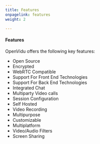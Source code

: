 ```yaml
---
title: Features
onpagelink: features
weight: 2

---
```


#### **Features**

OpenVidu offers the following key features:

- Open Source
- Encrypted
- WebRTC Compatible
- Support For Front End Technologies
- Support For Back End Technologies
- Integrated Chat
- Multiparty Video calls
- Session Configuration
- Self Hosted
- Video Recording
- Multipurpose
- Customizable
- Multiplatform
- Video/Audio Filters
- Screen Sharing
 